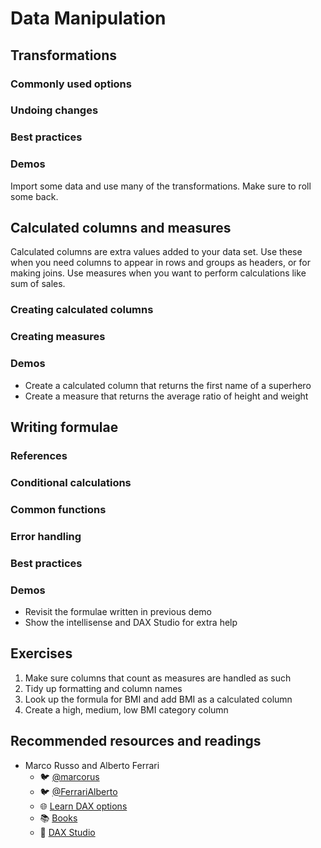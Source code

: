 # Data Manipulation

## Transformations
### Commonly used options
### Undoing changes
### Best practices
### Demos
Import some data and use many of the transformations. Make sure to roll some back.



## Calculated columns and measures
Calculated columns are extra values added to your data set. Use these when you need columns to appear in rows and groups as headers, or for making joins. Use measures when you want to perform calculations like sum of sales. 

### Creating calculated columns
### Creating measures 
### Demos
- Create a calculated column that returns the first name of a superhero
- Create a measure that returns the average ratio of height and weight

## Writing formulae
### References
### Conditional calculations
### Common functions
### Error handling
### Best practices
### Demos
- Revisit the formulae written in previous demo
- Show the intellisense and DAX Studio for extra help

## Exercises
1. Make sure columns that count as measures are handled as such
2. Tidy up formatting and column names
3. Look up the formula for BMI and add BMI as a calculated column
4. Create a high, medium, low BMI category column

## Recommended resources and readings
- Marco Russo and Alberto Ferrari
    + :bird: [@marcorus](https://twitter.com/marcorus)
    + :bird: [@FerrariAlberto](https://twitter.com/FerrariAlberto)
    + :globe_with_meridians: [Learn DAX options](https://www.sqlbi.com/guides/dax/)
    + :books: [Books](https://www.sqlbi.com/books/)
    + :wrench: [DAX Studio](https://www.sqlbi.com/tools/dax-studio/)
